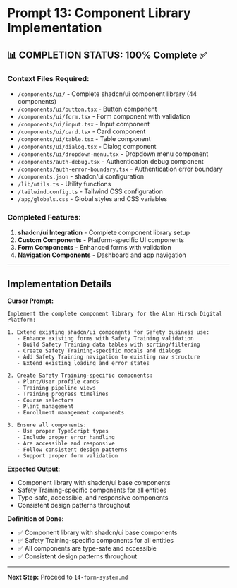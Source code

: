 # Prompt 13: Component Library Implementation

## 📊 **COMPLETION STATUS: 100% Complete** ✅

### **Context Files Required:**

- `/components/ui/` - Complete shadcn/ui component library (44 components)
- `/components/ui/button.tsx` - Button component
- `/components/ui/form.tsx` - Form component with validation
- `/components/ui/input.tsx` - Input component
- `/components/ui/card.tsx` - Card component
- `/components/ui/table.tsx` - Table component
- `/components/ui/dialog.tsx` - Dialog component
- `/components/ui/dropdown-menu.tsx` - Dropdown menu component
- `/components/auth-debug.tsx` - Authentication debug component
- `/components/auth-error-boundary.tsx` - Authentication error boundary
- `/components.json` - shadcn/ui configuration
- `/lib/utils.ts` - Utility functions
- `/tailwind.config.ts` - Tailwind CSS configuration
- `/app/globals.css` - Global styles and CSS variables

### **Completed Features:**

1. **shadcn/ui Integration** - Complete component library setup
2. **Custom Components** - Platform-specific UI components
3. **Form Components** - Enhanced forms with validation
4. **Navigation Components** - Dashboard and app navigation

---

## Implementation Details

**Cursor Prompt:**

```
Implement the complete component library for the Alan Hirsch Digital Platform:

1. Extend existing shadcn/ui components for Safety business use:
   - Enhance existing forms with Safety Training validation
   - Build Safety Training data tables with sorting/filtering
   - Create Safety Training-specific modals and dialogs
   - Add Safety Training navigation to existing nav structure
   - Extend existing loading and error states

2. Create Safety Training-specific components:
   - Plant/User profile cards
   - Training pipeline views
   - Training progress timelines
   - Course selectors
   - Plant management
   - Enrollment management components

3. Ensure all components:
   - Use proper TypeScript types
   - Include proper error handling
   - Are accessible and responsive
   - Follow consistent design patterns
   - Support proper form validation
```

**Expected Output:**

- Component library with shadcn/ui base components
- Safety Training-specific components for all entities
- Type-safe, accessible, and responsive components
- Consistent design patterns throughout

**Definition of Done:**

- ✅ Component library with shadcn/ui base components
- ✅ Safety Training-specific components for all entities
- ✅ All components are type-safe and accessible
- ✅ Consistent design patterns throughout

---

**Next Step:** Proceed to `14-form-system.md`
